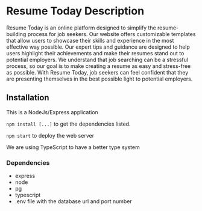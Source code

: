 # Resume Today Description

Resume Today is an online platform designed to simplify the resume-building process for job seekers. Our website offers customizable templates that allow users to showcase their skills and experience in the most effective way possible. Our expert tips and guidance are designed to help users highlight their achievements and make their resumes stand out to potential employers. We understand that job searching can be a stressful process, so our goal is to make creating a resume as easy and stress-free as possible. With Resume Today, job seekers can feel confident that they are presenting themselves in the best possible light to potential employers.

## Installation
This is a NodeJs/Express application

`npm install [...]` to get the dependencies listed.

`npm start` to deploy the web server

We are using TypeScript to have a better type system

### Dependencies
- express
- node
- pg
- typescript
- .env file with the database url and port number
